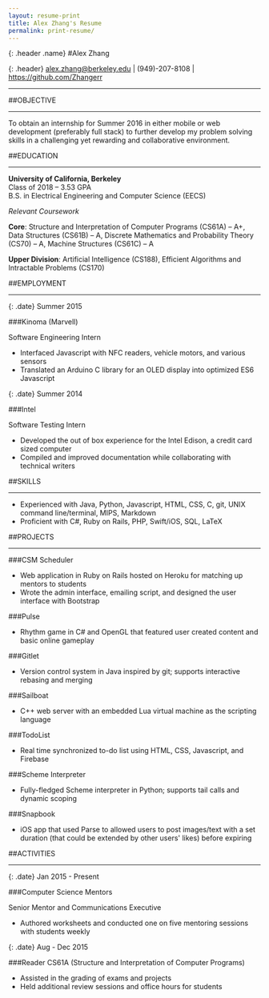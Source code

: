 ```yaml
---
layout: resume-print
title: Alex Zhang's Resume
permalink: print-resume/
---
```


{: .header .name}
#Alex Zhang

{: .header}
<alex.zhang@berkeley.edu> \| (949)-207-8108 \| <https://github.com/Zhangerr>


------

##OBJECTIVE

------

To obtain an internship for Summer 2016 in either mobile or web development (preferably full stack) to further develop my problem solving skills in a challenging yet rewarding and collaborative environment.

##EDUCATION

------

**University of California, Berkeley**  
Class of 2018 – 3.53 GPA  
B.S. in Electrical Engineering and Computer Science (EECS)

*Relevant Coursework*

**Core**: Structure and Interpretation of Computer Programs (CS61A) – A+, Data Structures (CS61B) – A, Discrete Mathematics and Probability Theory (CS70) – A, Machine Structures (CS61C) – A    

**Upper Division**: Artificial Intelligence (CS188), Efficient Algorithms and Intractable Problems (CS170)

##EMPLOYMENT

------

{: .date}
Summer 2015

###Kinoma (Marvell)

Software Engineering Intern

*  Interfaced Javascript with NFC readers, vehicle motors, and various sensors
*  Translated an Arduino C library for an OLED display into optimized ES6 Javascript

{: .date}
Summer 2014

###Intel

Software Testing Intern

*  Developed the out of box experience for the Intel Edison, a credit card sized computer
*  Compiled and improved documentation while collaborating with technical writers

##SKILLS

------

*  Experienced with Java, Python, Javascript, HTML, CSS, C, git, UNIX command line/terminal, MIPS, Markdown
*  Proficient with C#, Ruby on Rails, PHP, Swift/iOS, SQL, LaTeX

##PROJECTS

------

###CSM Scheduler
*  Web application in Ruby on Rails hosted on Heroku for matching up mentors to students
*  Wrote the admin interface, emailing script, and designed the user interface with Bootstrap

###Pulse
*  Rhythm game in C# and OpenGL that featured user created content and basic online gameplay

###Gitlet
*  Version control system in Java inspired by git; supports interactive rebasing and merging

###Sailboat
*  C++ web server with an embedded Lua virtual machine as the scripting language

###TodoList
*  Real time synchronized to-do list using HTML, CSS, Javascript, and Firebase

###Scheme Interpreter
*  Fully-fledged Scheme interpreter in Python; supports tail calls and dynamic scoping

###Snapbook
*  iOS app that used Parse to allowed users to post images/text with a set duration (that could be extended by other users' likes) before expiring

##ACTIVITIES

------

{: .date}
Jan 2015 - Present

###Computer Science Mentors

Senior Mentor and Communications Executive

*  Authored worksheets and conducted one on five mentoring sessions with students weekly

{: .date}
Aug - Dec 2015

###Reader
CS61A (Structure and Interpretation of Computer Programs) 

*  Assisted in the grading of exams and projects
*  Held additional review sessions and office hours for students 

